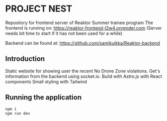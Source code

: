 
# PROJECT NEST

Repository for frontend server of Reaktor Summer trainee program
The frontend is running on: https://reaktor-frontend-l2w4.onrender.com (Server needs bit time to start if it has not been used for a while)

Backend can be found at: https://github.com/samikuikka/Reaktor-backend

## Introduction

Static website for showing user the recent No Drone Zone violations. Get's information from the backend using socket.io.
Build with Astro.js with React components
Small styling with Tailwind

## Running the application

    npm i
    npm run dev

